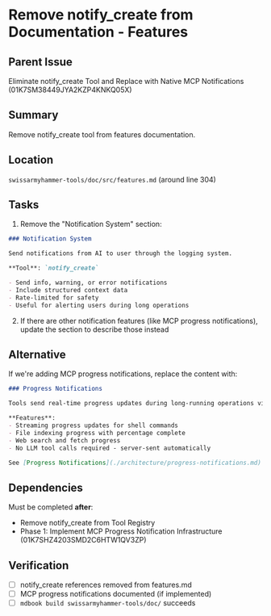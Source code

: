 # Remove notify_create from Documentation - Features

## Parent Issue
Eliminate notify_create Tool and Replace with Native MCP Notifications (01K7SM38449JYA2KZP4KNKQ05X)

## Summary
Remove notify_create tool from features documentation.

## Location
`swissarmyhammer-tools/doc/src/features.md` (around line 304)

## Tasks

1. Remove the "Notification System" section:
```markdown
### Notification System

Send notifications from AI to user through the logging system.

**Tool**: `notify_create`

- Send info, warning, or error notifications
- Include structured context data
- Rate-limited for safety
- Useful for alerting users during long operations
```

2. If there are other notification features (like MCP progress notifications), update the section to describe those instead

## Alternative

If we're adding MCP progress notifications, replace the content with:
```markdown
### Progress Notifications

Tools send real-time progress updates during long-running operations via MCP notifications.

**Features**:
- Streaming progress updates for shell commands
- File indexing progress with percentage complete
- Web search and fetch progress
- No LLM tool calls required - server-sent automatically

See [Progress Notifications](./architecture/progress-notifications.md) for details.
```

## Dependencies

Must be completed **after**:
- Remove notify_create from Tool Registry
- Phase 1: Implement MCP Progress Notification Infrastructure (01K7SHZ4203SMD2C6HTW1QV3ZP)

## Verification

- [ ] notify_create references removed from features.md
- [ ] MCP progress notifications documented (if implemented)
- [ ] `mdbook build swissarmyhammer-tools/doc/` succeeds
